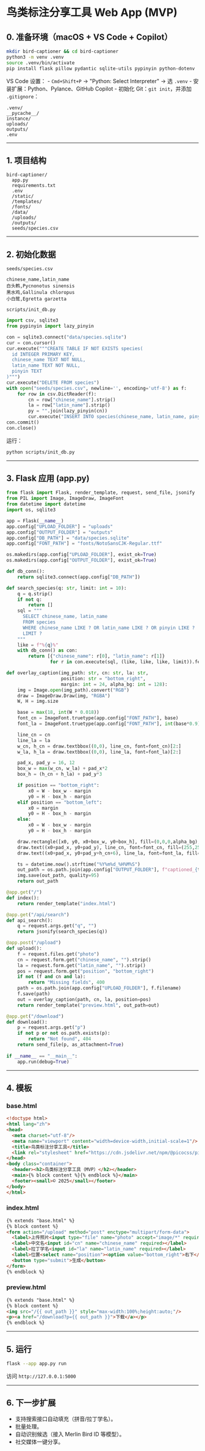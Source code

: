 # 鸟类标注分享工具 Web App (MVP)

## 0. 准备环境（macOS + VS Code + Copilot）

``` bash
mkdir bird-captioner && cd bird-captioner
python3 -m venv .venv
source .venv/bin/activate
pip install flask pillow pydantic sqlite-utils pypinyin python-dotenv
```

VS Code 设置： - `Cmd+Shift+P` → "Python: Select Interpreter" → 选
`.venv` - 安装扩展：Python、Pylance、GitHub Copilot - 初始化
Git：`git init`，并添加 `.gitignore`：

    .venv/
    __pycache__/
    instance/
    uploads/
    outputs/
    .env

------------------------------------------------------------------------

## 1. 项目结构

    bird-captioner/
      app.py
      requirements.txt
      .env
      /static/
      /templates/
      /fonts/
      /data/
      /uploads/
      /outputs/
      seeds/species.csv

------------------------------------------------------------------------

## 2. 初始化数据

`seeds/species.csv`

``` csv
chinese_name,latin_name
白头鹎,Pycnonotus sinensis
黑水鸡,Gallinula chloropus
小白鹭,Egretta garzetta
```

`scripts/init_db.py`

``` python
import csv, sqlite3
from pypinyin import lazy_pinyin

con = sqlite3.connect("data/species.sqlite")
cur = con.cursor()
cur.execute("""CREATE TABLE IF NOT EXISTS species(
  id INTEGER PRIMARY KEY,
  chinese_name TEXT NOT NULL,
  latin_name TEXT NOT NULL,
  pinyin TEXT
)""")
cur.execute("DELETE FROM species")
with open("seeds/species.csv", newline='', encoding='utf-8') as f:
    for row in csv.DictReader(f):
        cn = row["chinese_name"].strip()
        la = row["latin_name"].strip()
        py = "".join(lazy_pinyin(cn))
        cur.execute("INSERT INTO species(chinese_name, latin_name, pinyin) VALUES (?, ?, ?)", (cn, la, py))
con.commit()
con.close()
```

运行：

``` bash
python scripts/init_db.py
```

------------------------------------------------------------------------

## 3. Flask 应用 (app.py)

``` python
from flask import Flask, render_template, request, send_file, jsonify
from PIL import Image, ImageDraw, ImageFont
from datetime import datetime
import os, sqlite3

app = Flask(__name__)
app.config["UPLOAD_FOLDER"] = "uploads"
app.config["OUTPUT_FOLDER"] = "outputs"
app.config["DB_PATH"] = "data/species.sqlite"
app.config["FONT_PATH"] = "fonts/NotoSansCJK-Regular.ttf"

os.makedirs(app.config["UPLOAD_FOLDER"], exist_ok=True)
os.makedirs(app.config["OUTPUT_FOLDER"], exist_ok=True)

def db_conn():
    return sqlite3.connect(app.config["DB_PATH"])

def search_species(q: str, limit: int = 10):
    q = q.strip()
    if not q:
        return []
    sql = """
      SELECT chinese_name, latin_name
      FROM species
      WHERE chinese_name LIKE ? OR latin_name LIKE ? OR pinyin LIKE ?
      LIMIT ?
    """
    like = f"%{q}%"
    with db_conn() as con:
        return [{"chinese_name": r[0], "latin_name": r[1]} 
                for r in con.execute(sql, (like, like, like, limit)).fetchall()]

def overlay_caption(img_path: str, cn: str, la: str,
                    position: str = "bottom_right",
                    margin: int = 24, alpha_bg: int = 128):
    img = Image.open(img_path).convert("RGB")
    draw = ImageDraw.Draw(img, "RGBA")
    W, H = img.size

    base = max(18, int(W * 0.018))
    font_cn = ImageFont.truetype(app.config["FONT_PATH"], base)
    font_la = ImageFont.truetype(app.config["FONT_PATH"], int(base*0.9))

    line_cn = cn
    line_la = la
    w_cn, h_cn = draw.textbbox((0,0), line_cn, font=font_cn)[2:]
    w_la, h_la = draw.textbbox((0,0), line_la, font=font_la)[2:]

    pad_x, pad_y = 16, 12
    box_w = max(w_cn, w_la) + pad_x*2
    box_h = (h_cn + h_la) + pad_y*3

    if position == "bottom_right":
        x0 = W - box_w - margin
        y0 = H - box_h - margin
    elif position == "bottom_left":
        x0 = margin
        y0 = H - box_h - margin
    else:
        x0 = W - box_w - margin
        y0 = H - box_h - margin

    draw.rectangle([x0, y0, x0+box_w, y0+box_h], fill=(0,0,0,alpha_bg), outline=None)
    draw.text((x0+pad_x, y0+pad_y), line_cn, font=font_cn, fill=(255,255,255,255))
    draw.text((x0+pad_x, y0+pad_y+h_cn+6), line_la, font=font_la, fill=(255,255,255,230))

    ts = datetime.now().strftime("%Y%m%d_%H%M%S")
    out_path = os.path.join(app.config["OUTPUT_FOLDER"], f"captioned_{ts}.jpg")
    img.save(out_path, quality=95)
    return out_path

@app.get("/")
def index():
    return render_template("index.html")

@app.get("/api/search")
def api_search():
    q = request.args.get("q", "")
    return jsonify(search_species(q))

@app.post("/upload")
def upload():
    f = request.files.get("photo")
    cn = request.form.get("chinese_name", "").strip()
    la = request.form.get("latin_name", "").strip()
    pos = request.form.get("position", "bottom_right")
    if not (f and cn and la):
        return "Missing fields", 400
    path = os.path.join(app.config["UPLOAD_FOLDER"], f.filename)
    f.save(path)
    out = overlay_caption(path, cn, la, position=pos)
    return render_template("preview.html", out_path=out)

@app.get("/download")
def download():
    p = request.args.get("p")
    if not p or not os.path.exists(p):
        return "Not found", 404
    return send_file(p, as_attachment=True)
    
if __name__ == "__main__":
    app.run(debug=True)
```

------------------------------------------------------------------------

## 4. 模板

### base.html

``` html
<!doctype html>
<html lang="zh">
<head>
  <meta charset="utf-8"/>
  <meta name="viewport" content="width=device-width,initial-scale=1"/>
  <title>鸟类标注分享工具</title>
  <link rel="stylesheet" href="https://cdn.jsdelivr.net/npm/@picocss/pico@2/css/pico.min.css">
</head>
<body class="container">
  <header><h2>鸟类标注分享工具（MVP）</h2></header>
  <main>{% block content %}{% endblock %}</main>
  <footer><small>© 2025</small></footer>
</body>
</html>
```

### index.html

``` html
{% extends "base.html" %}
{% block content %}
<form action="/upload" method="post" enctype="multipart/form-data">
  <label>上传照片<input type="file" name="photo" accept="image/*" required></label>
  <label>中文名<input id="cn" name="chinese_name" required></label>
  <label>拉丁学名<input id="la" name="latin_name" required></label>
  <label>位置<select name="position"><option value="bottom_right">右下</option><option value="bottom_left">左下</option></select></label>
  <button type="submit">生成</button>
</form>
{% endblock %}
```

### preview.html

``` html
{% extends "base.html" %}
{% block content %}
<img src="/{{ out_path }}" style="max-width:100%;height:auto;"/>
<p><a href="/download?p={{ out_path }}">下载</a></p>
{% endblock %}
```

------------------------------------------------------------------------

## 5. 运行

``` bash
flask --app app.py run
```

访问 `http://127.0.0.1:5000`

------------------------------------------------------------------------

## 6. 下一步扩展

-   支持搜索接口自动填充（拼音/拉丁学名）。
-   批量处理。
-   自动识别候选（接入 Merlin Bird ID 等模型）。
-   社交媒体一键分享。
